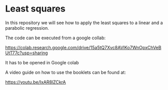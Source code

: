 # Least squares
In this repository we will see how to apply the least squares to a linear and a parabolic regression.

The code can be executed from a google collab:

https://colab.research.google.com/drive/15a5tQ7Xvc8AVlKo7WnOpxChVeBUtT77c?usp=sharing

It has to be opened in Google colab

A video guide on how to use the booklets can be found at:

https://youtu.be/IxAR8lZCkrA
